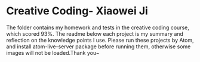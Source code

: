 Creative Coding- Xiaowei Ji 
===
The folder contains my homework and tests in the creative coding course, which scored 93%. The readme below each project is my summary and reflection on the knowledge points I use.
Please run these projects by Atom, and install atom-live-server package before running them, otherwise some images will not be loaded.Thank you~
